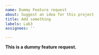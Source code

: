 ```yaml
---
name: Dummy Feature request
about: Suggest an idea for this project
title: Add something
labels: Lab3
assignees: ''

---
```


**This is a dummy feature request.**
